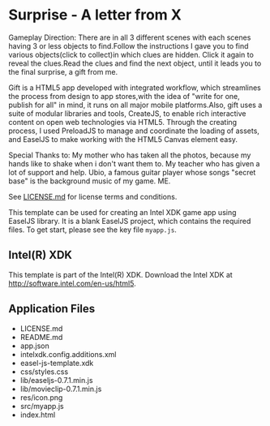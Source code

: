 # Surprise - A letter from X
Gameplay Direction:
There are in all 3 different scenes with each scenes having 3 or less objects to find.Follow the instructions I gave you to find various objects(click to collect)in which clues are hidden. Click it again to reveal the clues.Read the clues and find the next object, until it leads you to the final surprise, a gift from me. 

Gift is a HTML5 app developed with integrated workflow, which streamlines the process from design to app stores,with the idea of "write for one, publish for all" in mind, it runs on all major mobile platforms.Also, gift uses a suite of modular libraries and tools, CreateJS, to enable rich interactive content on open web technologies via HTML5. Through the creating process, I used PreloadJS to manage and coordinate the loading of assets, and EaselJS to make working with the HTML5 Canvas element easy.


Special Thanks to:
My mother who has taken all the photos, because my hands like to shake when i don't want them to.
My teacher who has given a lot of support and help.
Ubio, a famous guitar player whose songs "secret base" is the background music of my game.
ME.

See [LICENSE.md]() for license terms and conditions.

This template can be used for creating an Intel XDK game app using EaselJS library. It is a blank EaselJS project, which contains the required files. To get start, please see the key file `myapp.js`.

Intel(R) XDK
-------------------------------------------
This template is part of the Intel(R) XDK. 
Download the Intel XDK at http://software.intel.com/en-us/html5.

Application Files
-----------------
* LICENSE.md
* README.md
* app.json
* intelxdk.config.additions.xml
* easel-js-template.xdk
* css/styles.css
* lib/easeljs-0.7.1.min.js
* lib/movieclip-0.7.1.min.js
* res/icon.png
* src/myapp.js
* index.html